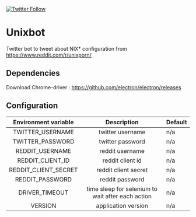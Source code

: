 [![Twitter Follow](https://img.shields.io/twitter/follow/bot_unixporn?style=social)](https://twitter.com/intent/follow?screen_name=bot_unixporn)

# Unixbot

Twitter bot to tweet about NIX* configuration from https://www.reddit.com/r/unixporn/

## Dependencies

Download Chrome-driver : https://github.com/electron/electron/releases

## Configuration

| Environment variable |                    Description                    | Default |
| :------------------: | :-----------------------------------------------: | ------- |
|   TWITTER_USERNAME   |                 twitter username                  | n/a     |
|   TWITTER_PASSWORD   |                 twitter password                  | n/a     |
|   REDDIT_USERNAME    |                  reddit username                  | n/a     |
|   REDDIT_CLIENT_ID   |                 reddit client id                  | n/a     |
| REDDIT_CLIENT_SECRET |               reddit client secret                | n/a     |
|   REDDIT_PASSWORD    |                  reddit password                  | n/a     |
|    DRIVER_TIMEOUT    | time sleep for selenium to wait after each action | n/a     |
|       VERSION        |                application version                | n/a     |
